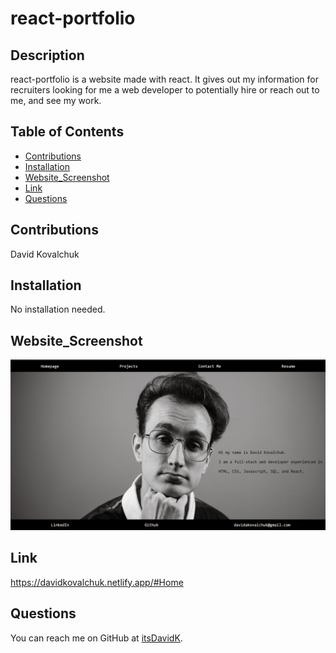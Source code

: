 # react-portfolio
## Description
    
react-portfolio is a website made with react. It gives out my information for recruiters looking for me a web developer to potentially hire or reach out to me, and see my work.
## Table of Contents
- [Contributions](#contributions) 
- [Installation](#Installation) 
- [Website_Screenshot](#website_screenshot)
- [Link](#link)
- [Questions](#questions) 
## Contributions

David Kovalchuk
## Installation
No installation needed.

## Website_Screenshot
<img src="src/util/screenshot.png">

## Link
https://davidkovalchuk.netlify.app/#Home
## Questions
You can reach me on GitHub at [itsDavidK](https://github.com/itsDavidK).
